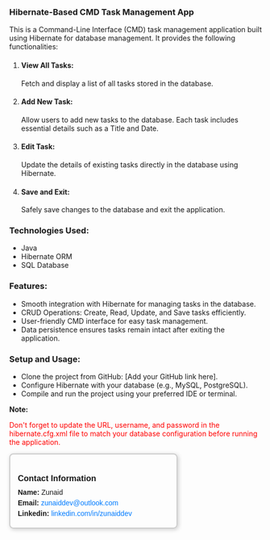 <h3>Hibernate-Based CMD Task Management App</h3>
<p>
This is a Command-Line Interface (CMD) 
task management application built using 
Hibernate for database management. 
It provides the following functionalities:
</p>

<ol>
<li>
<h4>View All Tasks:</h4>
<span>Fetch and display a list of all tasks stored in the database.</span>
</li>

<li>
<h4>Add New Task:</h4>
<span>
Allow users to add new tasks to the database. Each task includes essential details
such as a Title and Date.
</span>
</li>

<li>
<h4>Edit Task:</h4>
<span>
Update the details of existing tasks directly 
in the database using Hibernate.
</span>
</li>

<li>
<h4>Save and Exit:</h4>
<span>Safely save changes to the database and 
exit the application.</span>
</li>
</ol>

<h3>Technologies Used:</h3>

<ul>
<li>Java</li>
<li>Hibernate ORM</li>
<li>SQL Database</li>
</ul>

<h3>Features:</h3>
<ul>
<li>Smooth integration with Hibernate for 
managing tasks in the database.</li>
<li>CRUD Operations: Create, Read,
Update, and Save tasks efficiently.</li>
<li>User-friendly CMD interface 
for easy task management.</li>
<li>Data persistence ensures tasks remain intact 
after exiting the application.</li>
</ul>

<h3>Setup and Usage:</h3>
<ul>
<li>Clone the project from GitHub: [Add your GitHub link here].</li>
<li>Configure Hibernate with your database (e.g., MySQL, PostgreSQL).</li>
<li>Compile and run the project using your preferred IDE or terminal.
</li>
</ul>

<span>
<b>Note: </b>
<p style="color: red;"> Don't forget to update the URL, username, and password in the hibernate.cfg.xml file to match your database configuration before running the application.</p>
</span>

<div style="border: 2px solid #ccc; border-radius: 8px; padding: 15px; width: 300px; font-family: Arial, sans-serif; box-shadow: 2px 2px 8px rgba(0,0,0,0.2);">
    <h3 style="margin-bottom: 10px;">Contact Information</h3>
    <p style="margin: 5px 0;"><strong>Name:</strong> Zunaid</p>
    <p style="margin: 5px 0;"><strong>Email:</strong> <a href="mailto:zunaiddev@outlook.com" style="color: #007BFF; text-decoration: none;">zunaiddev@outlook.com</a></p>
    <p style="margin: 5px 0;"><strong>Linkedin:</strong> <a href="https://linkedin.com/in/zunaiddev" target="_blank" style="color: #007BFF; text-decoration: none;">linkedin.com/in/zunaiddev</a></p>
</div>
